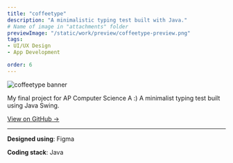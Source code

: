 ```yaml
---
title: "coffeetype"
description: "A minimalistic typing test built with Java."
# Name of image in "attachments" folder
previewImage: "/static/work/preview/coffeetype-preview.png"
tags:
- UI/UX Design
- App Development

order: 6
---
```


![coffeetype banner](/static/work/preview/coffeetype-preview.png)

My final project for AP Computer Science A :) A minimalist typing test built using Java Swing.

[View on GitHub →](https://github.com/brendan-ch/coffeetype)

---

**Designed using**: Figma

**Coding stack**: Java